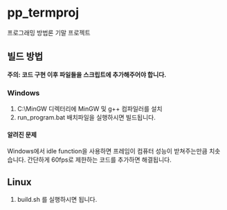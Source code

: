 # pp_termproj
프로그래밍 방법론 기말 프로젝트


## 빌드 방법

  **주의: 코드 구현 이후 파일들을 스크립트에 추가해주어야 합니다.**

### Windows

  1. C:\MinGW 디렉터리에 MinGW 및 g++ 컴파일러를 설치
  2. run_program.bat 배치파일을 실행하시면 빌드됩니다.

#### 알려진 문제

  Windows에서 idle function을 사용하면 프레임이 컴퓨터 성능이 받쳐주는만큼 치솟습니다. 간단하게 60fps로 제한하는 코드를 추가하면 해결됩니다.


## Linux
  1. build.sh 를 실행하시면 됩니다.
